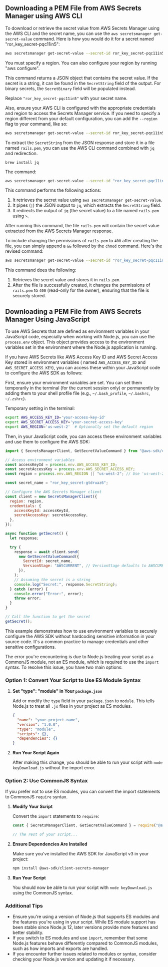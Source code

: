 ## Downloading a PEM File from AWS Secrets Manager using AWS CLI

To download or retrieve the secret value from AWS Secrets Manager using the AWS CLI and the secret name, you can use the `aws secretsmanager get-secret-value` command. Here is how you would do it for a secret named "ror_key_secret-pqc11in5":

```bash
aws secretsmanager get-secret-value --secret-id ror_key_secret-pqc11in5
```

You must specify a region. You can also configure your region by running "aws configure".

This command returns a JSON object that contains the secret value. If the secret is a string, it can be found in the `SecretString` field of the output. For binary secrets, the `SecretBinary` field will be populated instead.

Replace `"ror_key_secret-pqc11in5"` with your  secret name.

Also, ensure your AWS CLI is configured with the appropriate credentials and region to access the Secrets Manager service. If you need to specify a region different from your default configuration, you can add the `--region` flag to your command, like so:

```bash
aws secretsmanager get-secret-value --secret-id ror_key_secret-pqc11in5 --region us-west-2
```

To extract the `SecretString` from the JSON response and store it in a file named `rails.pem`, you can use the AWS CLI command combined with `jq` and redirection.

```
brew install jq
```

The command:

```sh
aws secretsmanager get-secret-value --secret-id "ror_key_secret-pqc11in5" --region us-west-2 | jq -r '.SecretString' > rails.pem
```

This command performs the following actions:

1. It retrieves the secret value using `aws secretsmanager get-secret-value`.
2. It pipes (`|`) the JSON output to `jq`, which extracts the `SecretString` field.
3. It redirects the output of `jq` (the secret value) to a file named `rails.pem` using `>`.

After running this command, the file `rails.pem` will contain the secret value extracted from the AWS Secrets Manager response.

To include changing the permissions of `rails.pem` to `400` after creating the file, you can simply append a `&&` followed by the `chmod` command. Here's the revised command:

```sh
aws secretsmanager get-secret-value --secret-id "ror_key_secret-pqc11in5" --region us-west-2 | jq -r '.SecretString' > rails.pem && chmod 400 rails.pem
```

This command does the following:

1. Retrieves the secret value and stores it in `rails.pem`.
2. After the file is successfully created, it changes the permissions of `rails.pem` to `400` (read-only for the owner), ensuring that the file is securely stored.

## Downloading a PEM File from AWS Secrets Manager Using JavaScript

To use AWS Secrets that are defined as environment variables in your JavaScript code, especially when working with Node.js, you can use the `process.env` object. This object provides access to the environment variables set in the environment where the Node.js application is running.

If you have AWS Secrets like AWS Access Key ID and AWS Secret Access Key stored in environment variables ( named `AWS_ACCESS_KEY_ID` and `AWS_SECRET_ACCESS_KEY`), you can access these within your JavaScript code to configure the AWS SDK as follows:

First, ensure your environment variables are set. You can set them temporarily in the terminal (for the current session only) or permanently by adding them to your shell profile file (e.g., `~/.bash_profile`, `~/.bashrc`, `~/.zshrc`).

Temporary setting in the terminal:

```sh
export AWS_ACCESS_KEY_ID='your-access-key-id'
export AWS_SECRET_ACCESS_KEY='your-secret-access-key'
export AWS_REGION='us-west-2'  # Optionally set the default region
```

Then, in your JavaScript code, you can access these environment variables and use them to configure the AWS SDK:

```javascript
import { SecretsManagerClient, GetSecretValueCommand } from "@aws-sdk/client-secrets-manager";

// Access environment variables
const accessKeyId = process.env.AWS_ACCESS_KEY_ID;
const secretAccessKey = process.env.AWS_SECRET_ACCESS_KEY;
const region = process.env.AWS_REGION || "us-west-2"; // Use 'us-west-2' if AWS_REGION is not set

const secret_name = "ror_key_secret-gtdruaz6";

// Configure the AWS Secrets Manager client
const client = new SecretsManagerClient({
  region: region,
  credentials: {
    accessKeyId: accessKeyId,
    secretAccessKey: secretAccessKey,
  },
});

async function getSecret() {
  let response;

  try {
    response = await client.send(
      new GetSecretValueCommand({
        SecretId: secret_name,
        VersionStage: "AWSCURRENT", // VersionStage defaults to AWSCURRENT if unspecified
      }),
    );
    // Assuming the secret is a string
    console.log("Secret:", response.SecretString);
  } catch (error) {
    console.error("Error:", error);
    throw error;
  }
}

// Call the function to get the secret
getSecret();
```

This example demonstrates how to use environment variables to securely configure the AWS SDK without hardcoding sensitive information in your source code. It's a common practice to manage credentials and other sensitive configurations.

The error you're encountering is due to Node.js treating your script as a CommonJS module, not an ES module, which is required to use the `import` syntax. To resolve this issue, you have two main options:

### Option 1: Convert Your Script to Use ES Module Syntax

1. **Set "type": "module" in Your `package.json`**

   Add or modify the `type` field in your `package.json` to `module`. This tells Node.js to treat all `.js` files in your project as ES modules.

   ```json
   {
     "name": "your-project-name",
     "version": "1.0.0",
     "type": "module",
     "scripts": {},
     "dependencies": {}
   }
   ```

2. **Run Your Script Again**

   After making this change, you should be able to run your script with `node keyDownload.js` without the import error.

### Option 2: Use CommonJS Syntax

If you prefer not to use ES modules, you can convert the import statements to CommonJS `require` syntax.

1. **Modify Your Script**

   Convert the `import` statements to `require`:

   ```javascript
   const { SecretsManagerClient, GetSecretValueCommand } = require("@aws-sdk/client-secrets-manager");

   // The rest of your script...
   ```

2. **Ensure Dependencies Are Installed**

   Make sure you've installed the AWS SDK for JavaScript v3 in your project:

   ```bash
   npm install @aws-sdk/client-secrets-manager
   ```

3. **Run Your Script**

   You should now be able to run your script with `node keyDownload.js` using the CommonJS syntax.

### Additional Tips

- Ensure you're using a version of Node.js that supports ES modules and the features you're using in your script. While ES module support has been stable since Node.js 12, later versions provide more features and better stability.
- If you switch to ES modules and use `import`, remember that some Node.js features behave differently compared to CommonJS modules, such as how imports and exports are handled.
- If you encounter further issues related to modules or syntax, consider checking your Node.js version and updating it if necessary.
